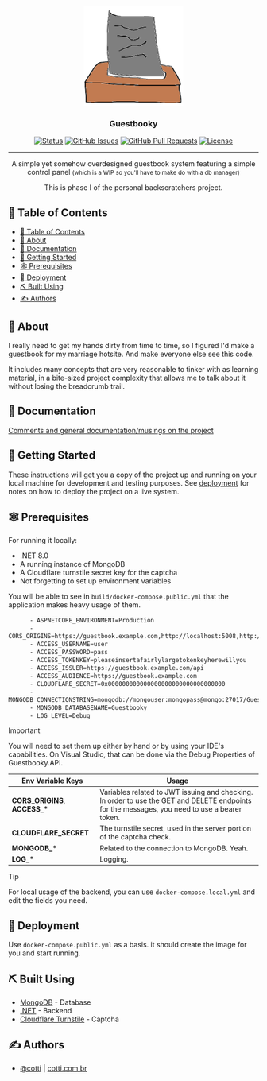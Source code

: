 <p align="center">
  <a href="" rel="noopener">
 <img width=200px height=200px src="docs/guestbooky.png" alt="Guestbooky Project logo"></a>
</p>

<h3 align="center">Guestbooky</h3>

<div align="center">

[![Status](https://img.shields.io/badge/status-active-success.svg)]()
[![GitHub Issues](https://img.shields.io/github/issues/cotti/guestbooky.svg)](https://github.com/cotti/guestbooky/issues)
[![GitHub Pull Requests](https://img.shields.io/github/issues-pr/cotti/guestbooky.svg)](https://github.com/cotti/guestbooky/pulls)
[![License](https://img.shields.io/badge/license-AGPLv3-003300.svg)](/LICENSE)

</div>

---


<p align="center">A simple yet somehow overdesigned guestbook system featuring a simple control panel <small>(which is a WIP so you'll have to make do with a db manager)</small></p>

<p align="center"> This is phase I of the personal backscratchers project.</p>

## 📝 Table of Contents


- [📝 Table of Contents](#-table-of-contents)
- [🧐 About ](#-about-)
- [📑 Documentation ](#-documentation-)
- [🏁 Getting Started ](#-getting-started-)
- [🕸️ Prerequisites](#️-prerequisites)
- [🚀 Deployment ](#-deployment-)
- [⛏️ Built Using ](#️-built-using-)
- [✍️ Authors ](#️-authors-)

## 🧐 About <a name = "about"></a>

I really need to get my hands dirty from time to time, so I figured I'd make a guestbook for my marriage hotsite. And make everyone else see this code.

It includes many concepts that are very reasonable to tinker with as learning material, in a bite-sized project complexity that allows me to talk about it without losing the breadcrumb trail.

## 📑 Documentation <a name = "documentation"></a>

[Comments and general documentation/musings on the project](docs/comments.md)

## 🏁 Getting Started <a name = "getting_started"></a>

These instructions will get you a copy of the project up and running on your local machine for development and testing purposes. See [deployment](#deployment) for notes on how to deploy the project on a live system.

## 🕸️ Prerequisites

For running it locally:
- .NET 8.0
- A running instance of MongoDB
- A Cloudflare turnstile secret key for the captcha
- Not forgetting to set up environment variables

You will be able to see in `build/docker-compose.public.yml` that the application makes heavy usage of them.
```
      - ASPNETCORE_ENVIRONMENT=Production
      - CORS_ORIGINS=https://guestbook.example.com,http://localhost:5008,http://localhost:8080
      - ACCESS_USERNAME=user
      - ACCESS_PASSWORD=pass
      - ACCESS_TOKENKEY=pleaseinsertafairlylargetokenkeyherewillyou
      - ACCESS_ISSUER=https://guestbook.example.com/api
      - ACCESS_AUDIENCE=https://guestbook.example.com
      - CLOUDFLARE_SECRET=0x000000000000000000000000000000000
      - MONGODB_CONNECTIONSTRING=mongodb://mongouser:mongopass@mongo:27017/Guestbooky
      - MONGODB_DATABASENAME=Guestbooky
      - LOG_LEVEL=Debug
```

> [!IMPORTANT]
 You will need to set them up either by hand or by using your IDE's capabilities. On Visual Studio, that can be done via the Debug Properties of Guestbooky.API.

|Env Variable Keys|Usage|
|----|----|
|**CORS_ORIGINS**, **ACCESS_\***|Variables related to JWT issuing and checking. In order to use the GET and DELETE endpoints for the messages, you need to use a bearer token.|
|**CLOUDFLARE_SECRET**|The turnstile secret, used in the server portion of the captcha check.|
|**MONGODB_\***|Related to the connection to MongoDB. Yeah.|
|**LOG_\***|Logging.|


> [!TIP]
> For local usage of the backend, you can use `docker-compose.local.yml` and edit the fields you need.

## 🚀 Deployment <a name = "deployment"></a>

Use `docker-compose.public.yml` as a basis. it should create the image for you and start running.

## ⛏️ Built Using <a name = "built_using"></a>

- [MongoDB](https://www.mongodb.com/) - Database
- [.NET](https://dot.net/) - Backend
- [Cloudflare Turnstile](https://www.cloudflare.com/pt-br/products/turnstile/) - Captcha

## ✍️ Authors <a name = "authors"></a>

- [@cotti](https://github.com/cotti) | [cotti.com.br](https://cotti.com.br)